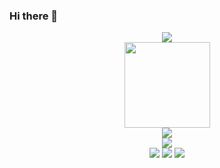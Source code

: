 ### Hi there 👋


<!--  原文 https://zhuanlan.zhihu.com/p/454597068  https://metrics.lecoq.io/  输入自己ID自动生成所有和你相关的数据 -->
<div align="center"> <img src="https://metrics.lecoq.io/ThisIsNiceName?template=classic&base.indepth=false&base.hireable=false&config.timezone=Asia%2FShanghai"></div>

<!-- https://github.com/anuraghazra/github-readme-stats/blob/master/themes/README.md 查看那些主题颜色 -->
<div align="center"> <img height="137px" src="https://github-readme-stats.vercel.app/api?username=ThisIsNiceName&theme=nightowl&show_icons=true" /> </div>

<!-- 使用的语言信息 -->
<div align="center"> <img src="https://github-readme-stats.vercel.app/api/top-langs/?username=ThisIsNiceName&hide_title=true&hide_border=true&layout=compact&langs_count=6&text_color=7fdbca&icon_color=ffeb95&bg_color=011627&theme=nightowl" /> </div>
<!-- 
title_color: "c792ea",
    icon_color: "ffeb95",
    text_color: "7fdbca",
    bg_color: "011627",
-->

<!-- 小奖杯 -->
<div align="center"> <img src="https://github-profile-trophy.vercel.app/?username=ThisIsNiceName" /> </div>

<!-- 展示小标签 -->
<div align="center">  <span > <img src="https://img.shields.io/badge/-HTML5-E34F26?style=flat-square&logo=html5&logoColor=white" /> <img src="https://img.shields.io/badge/-CSS3-1572B6?style=flat-square&logo=css3" /> <img src="https://img.shields.io/badge/-JavaScript-oringe?style=flat-square&logo=javascript" /> </span>  </div>


<!--
**ThisIsNiceName/ThisIsNiceName** is a ✨ _special_ ✨ repository because its `README.md` (this file) appears on your GitHub profile.

Here are some ideas to get you started:

- 🔭 I’m currently working on ...
- 🌱 I’m currently learning ...
- 👯 I’m looking to collaborate on ...
- 🤔 I’m looking for help with ...
- 💬 Ask me about ...
- 📫 How to reach me: ...
- 😄 Pronouns: ...
- ⚡ Fun fact: ...
-->

